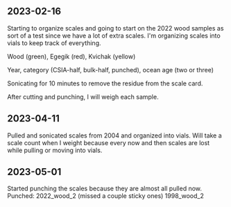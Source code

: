 ## 2023-02-16
Starting to organize scales and going to start on the 2022 wood samples as sort of a test since we have a lot of extra scales.
I'm organizing scales into vials to keep track of everything.

Wood (green), Egegik (red), Kvichak (yellow)

Year, category (CSIA-half, bulk-half, punched), ocean age (two or three)

Sonicating for 10 minutes to remove the residue from the scale card.

After cutting and punching, I will weigh each sample.

## 2023-04-11
Pulled and sonicated scales from 2004 and organized into vials. Will take a scale count when I weight because every now and then scales are lost while pulling or moving into vials. 

## 2023-05-01
Started punching the scales because they are almost all pulled now. 
Punched: 
2022_wood_2 (missed a couple sticky ones)
1998_wood_2
